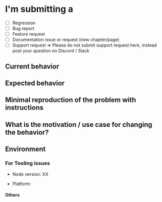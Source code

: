 <!--
PLEASE HELP US PROCESS GITHUB ISSUES FASTER BY PROVIDING THE FOLLOWING INFORMATION.

ISSUES MISSING IMPORTANT INFORMATION MAY BE CLOSED WITHOUT INVESTIGATION.
-->

# I'm submitting a

<!--
Please search GitHub for a similar issue or PR before submitting.
Check one of the following options with "x" -->

- [ ] Regression <!--(a behavior that used to work and stopped working in a new release)-->
- [ ] Bug report
- [ ] Feature request
- [ ] Documentation issue or request (new chapter/page)
- [ ] Support request => Please do not submit support request here, instead post your question on Discord / Slack

## Current behavior

<!-- Describe how the issue manifests. -->

## Expected behavior

<!-- Describe what the desired behavior would be. -->

## Minimal reproduction of the problem with instructions

<!-- Please share a repo, a gist, or step-by-step instructions. -->

## What is the motivation / use case for changing the behavior?

<!-- Describe the motivation or the concrete use case. -->

## Environment

### For Tooling issues

<!-- Run `node --version` -->

- Node version: XX

<!-- Mac, Linux, Windows -->

- Platform:

#### Others

<!-- Anything else relevant?  Operating system version, IDE, package manager, ... -->
